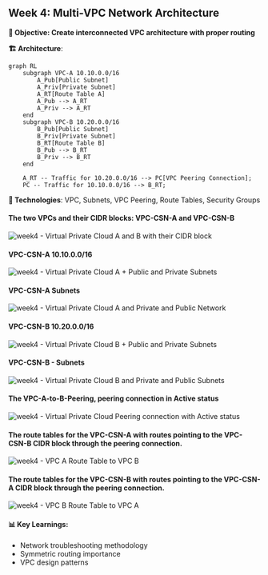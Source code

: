 ## Week 4: Multi-VPC Network Architecture 

**🎯 Objective: Create interconnected VPC architecture with proper routing** 

**🏗️ Architecture**:

```mermaid
graph RL  
    subgraph VPC-A 10.10.0.0/16  
        A_Pub[Public Subnet]  
        A_Priv[Private Subnet]  
        A_RT[Route Table A]  
        A_Pub --> A_RT  
        A_Priv --> A_RT  
    end
    subgraph VPC-B 10.20.0.0/16  
        B_Pub[Public Subnet]  
        B_Priv[Private Subnet]  
        B_RT[Route Table B]  
        B_Pub --> B_RT  
        B_Priv --> B_RT  
    end

    A_RT -- Traffic for 10.20.0.0/16 --> PC[VPC Peering Connection];  
    PC -- Traffic for 10.10.0.0/16 --> B_RT;
```

**🔧 Technologies**: VPC, Subnets, VPC Peering, Route Tables, Security Groups

#### The two VPCs and their CIDR blocks: VPC-CSN-A and VPC-CSN-B 
![week4 - Virtual Private Cloud A and B with their CIDR block](https://github.com/user-attachments/assets/aa7718dc-68ca-4612-87af-2bf56f67b081)

#### VPC-CSN-A        10.10.0.0/16 
![week4 - Virtual Private Cloud A + Public and Private Subnets](https://github.com/user-attachments/assets/cca76228-f3f2-4736-9b9d-4371ea5c31f6)

#### VPC-CSN-A        Subnets 
![week4 - Virtual Private Cloud A and Private and Public Network](https://github.com/user-attachments/assets/02f1478e-d850-46aa-9393-759264ec018d)

#### VPC-CSN-B        10.20.0.0/16 
![week4 - Virtual Private Cloud B + Public and Private Subnets](https://github.com/user-attachments/assets/1e69ec11-7b31-4bf4-8f63-0815028d5f04)

#### VPC-CSN-B    - Subnets 
![week4 - Virtual Private Cloud B and Private and Public Subnets](https://github.com/user-attachments/assets/3c192678-f1ca-4f78-bf9f-421614cee767)

#### The VPC-A-to-B-Peering, peering connection in Active status 
![week4 - Virtual Private Cloud Peering connection with Active status](https://github.com/user-attachments/assets/20c41662-9872-4d42-8389-0bc8456a6a62)

#### The route tables for the VPC-CSN-A with routes pointing to the VPC-CSN-B CIDR block through the peering connection. 
![week4 - VPC A Route Table to VPC B](https://github.com/user-attachments/assets/72e55028-9da5-4037-991e-593af287b50f)

#### The route tables for the VPC-CSN-B with routes pointing to the VPC-CSN-A CIDR block through the peering connection. 
![week4 - VPC B Route Table to VPC A](https://github.com/user-attachments/assets/e28585d9-4bdd-4b27-970a-fac3157bf485)

#### 📊 Key Learnings: 

  * Network troubleshooting methodology 
  * Symmetric routing importance 
  * VPC design patterns 

 
